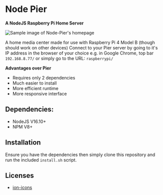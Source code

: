 # Node Pier
__A NodeJS Raspberry Pi Home Server__

![Sample image of Node-Pier's homepage](https://raw.githubusercontent.com/YeloPartyHat/Node-Pier/main/docs/sample.png)

A home media center made for use with Raspberry Pi 4 Model B (though should work on other devices)
Connect to your Pier server by going to it's IP address in the browser of your choice e.g. in Google Chrome, top bar `192.168.8.77/` or simply go to the URL: `raspberrypi/`

__Advantages over Pier__
- Requires only 2 dependencies
- Much easier to install
- More efficient runtime
- More responsive interface

## Dependencies:
- NodeJS V16.10+
- NPM V8+

## Installation
Ensure you have the dependencies then simply clone this repository and run the included `install.sh` script.

## Licenses
- [ion-icons](https://raw.githubusercontent.com/YeloPartyHat/Node-Pier/main/client/public/images/ion-icons/LICENSE)
